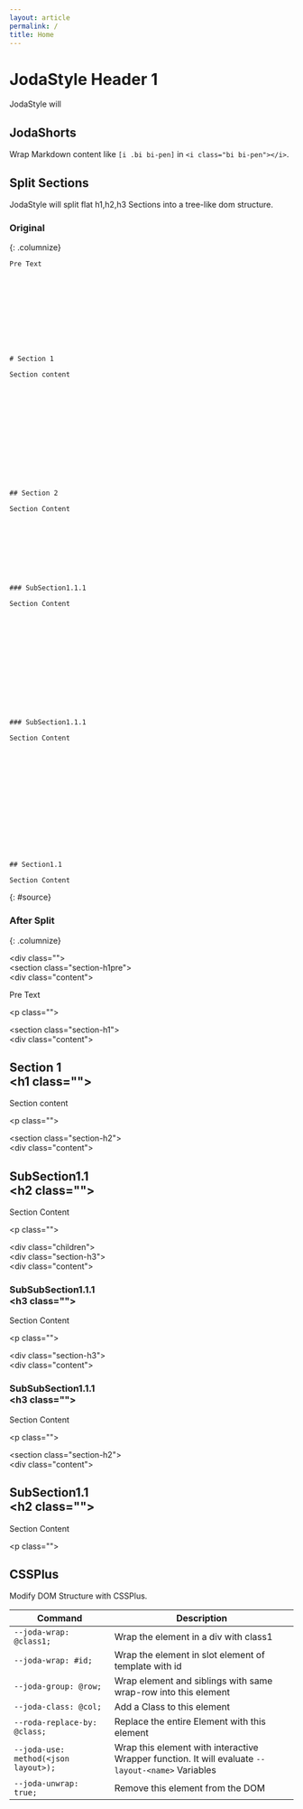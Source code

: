 ```yaml
---
layout: article
permalink: /
title: Home
---
```





# JodaStyle Header 1

JodaStyle will 


## JodaShorts

Wrap Markdown content like `[i .bi bi-pen]` in `<i class="bi bi-pen"></i>`.

## Split Sections

JodaStyle will split flat h1,h2,h3 Sections into a tree-like dom structure.


### Original
{: .columnize}

```
Pre Text











# Section 1

Section content














## Section 2

Section Content









### SubSection1.1.1

Section Content














### SubSection1.1.1

Section Content















## Section1.1

Section Content

```
{: #source}

### After Split
{: .columnize}



<div class="debug"><div class="joda-visualize">&lt;div  class=""&gt;</div><section class="section-h1pre"><div class="joda-visualize">&lt;section  class="section-h1pre"&gt;</div><div class="content"><div class="joda-visualize">&lt;div  class="content"&gt;</div><p>Pre Text<div class="joda-visualize">&lt;p  class=""&gt;</div></p></div></section><section class="section-h1" style=""><div class="joda-visualize">&lt;section  class="section-h1"&gt;</div><div class="content"><div class="joda-visualize">&lt;div  class="content"&gt;</div><h1 id="section-1">Section 1<div class="joda-visualize">&lt;h1  class=""&gt;</div></h1><p>Section content<div class="joda-visualize">&lt;p  class=""&gt;</div></p></div></section><section class="section-h2" style=""><div class="joda-visualize">&lt;section  class="section-h2"&gt;</div><div class="content"><div class="joda-visualize">&lt;div  class="content"&gt;</div><h2 id="subsection11">SubSection1.1<div class="joda-visualize">&lt;h2  class=""&gt;</div></h2><p>Section Content<div class="joda-visualize">&lt;p  class=""&gt;</div></p></div><div class="children"><div class="joda-visualize">&lt;div  class="children"&gt;</div><div class="section-h3" style=""><div class="joda-visualize">&lt;div  class="section-h3"&gt;</div><div class="content"><div class="joda-visualize">&lt;div  class="content"&gt;</div><h3 id="subsubsection111">SubSubSection1.1.1<div class="joda-visualize">&lt;h3  class=""&gt;</div></h3><p>Section Content<div class="joda-visualize">&lt;p  class=""&gt;</div></p></div></div><div class="section-h3" style=""><div class="joda-visualize">&lt;div  class="section-h3"&gt;</div><div class="content"><div class="joda-visualize">&lt;div  class="content"&gt;</div><h3 id="subsubsection111-1">SubSubSection1.1.1<div class="joda-visualize">&lt;h3  class=""&gt;</div></h3><p>Section Content<div class="joda-visualize">&lt;p  class=""&gt;</div></p></div></div></div></section><section class="section-h2" style=""><div class="joda-visualize">&lt;section  class="section-h2"&gt;</div><div class="content"><div class="joda-visualize">&lt;div  class="content"&gt;</div><h2 id="subsection11-1">SubSection1.1<div class="joda-visualize">&lt;h2  class=""&gt;</div></h2><p>Section Content<div class="joda-visualize">&lt;p  class=""&gt;</div></p></div></section></div>


## CSSPlus

Modify DOM Structure with CSSPlus.


| Command                              | Description                                                                                       |
|--------------------------------------|---------------------------------------------------------------------------------------------------|
| `--joda-wrap: @class1;`              | Wrap the element in a div with class1                                                             |
| `--joda-wrap: #id;`                  | Wrap the element in slot element of template with id                                              |
| `--joda-group: @row;`                | Wrap element and siblings with same wrap-row into this element                                    |
| `--joda-class: @col;`                | Add a Class to this element                                                                       |
| `--roda-replace-by: @class;`         | Replace the entire Element with this element                                                      |
| `--joda-use: method(<json layout>);` | Wrap this element with interactive Wrapper function. It will evaluate `--layout-<name>` Variables |
| `--joda-unwrap: true;`               | Remove this element from the DOM                                                                  |






